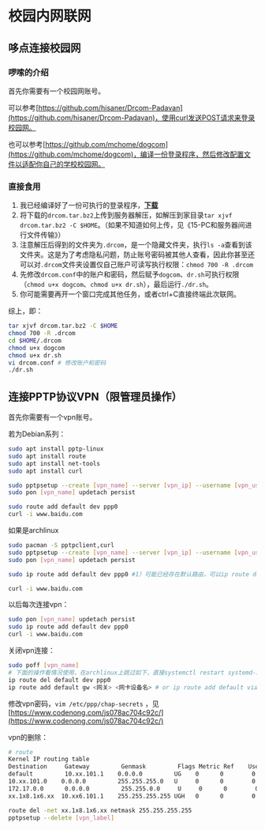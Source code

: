 # 校园内网联网

<!--
Tags: For管理员, 部分适用于所有用户
category: Linux奇技淫巧
create_date: October 2, 2021 1:50 PM
description: 哆点连接、vpn连接
-->

## 哆点连接校园网

### 啰嗦的介绍

首先你需要有一个校园网账号。

可以参考[https://github.com/hisaner/Drcom-Padavan](https://github.com/hisaner/Drcom-Padavan)，使用curl发送POST请求来登录校园网。

也可以参考[https://github.com/mchome/dogcom](https://github.com/mchome/dogcom)，编译一份登录程序，然后修改配置文件以适配你自己的学校校园网。

### 直接食用

1. 我已经编译好了一份可执行的登录程序，**[下载](https://gitee.com/julianchern/arch/raw/master/pkgs/drcom-for-Linux.tar.bz2)**
2. 将下载的`drcom.tar.bz2`上传到服务器解压，如解压到家目录`tar xjvf drcom.tar.bz2 -C $HOME`。（如果不知道如何上传，见《15-PC和服务器间进行文件传输》）
3. 注意解压后得到的文件夹为`.drcom`，是一个隐藏文件夹，执行`ls -a`查看到该文件夹。这是为了考虑隐私问题，防止账号密码被其他人查看，因此你甚至还可以对`.drcom`文件夹设置仅自己账户可读写执行权限：`chmod 700 -R .drcom`
4. 先修改`drcom.conf`中的账户和密码，然后赋予`dogcom`、`dr.sh`可执行权限（`chmod u+x dogcom`、`chmod u+x dr.sh`），最后运行`./dr.sh`。
5. 你可能需要再开一个窗口完成其他任务，或者ctrl+C直接终端此次联网。

综上，即：

```bash
tar xjvf drcom.tar.bz2 -C $HOME
chmod 700 -R .drcom
cd $HOME/.drcom
chmod u+x dogcom
chmod u+x dr.sh
vi drcom.conf # 修改账户和密码
./dr.sh
```

## 连接PPTP协议VPN（限管理员操作）

首先你需要有一个vpn账号。

若为Debian系列：

```bash
sudo apt install pptp-linux
sudo apt install route
sudo apt install net-tools
sudo apt install curl

sudo pptpsetup --create [vpn_name] --server [vpn_ip] --username [vpn_usrname] --password [vpn_passwd] --encrypt
sudo pon [vpn_name] updetach persist

sudo route add default dev ppp0
curl -i www.baidu.com
```

如果是archlinux

```bash
sudo pacman -S pptpclient,curl
sudo pptpsetup --create [vpn_name] --server [vpn_ip] --username [vpn_usrname] --password [vpn_passwd] --encrypt
sudo pon [vpn_name] updetach persist

sudo ip route add default dev ppp0 #1）可能已经存在默认路由，可以ip route del default 删除原先的默认路由。

curl -i www.baidu.com
```

以后每次连接vpn：

```bash
sudo pon [vpn_name] updetach persist
sudo ip route add default dev ppp0 
curl -i www.baidu.com
```

关闭vpn连接：

```bash
sudo poff [vpn_name]
# 下面的操作看情况使用，在archlinux上跳过如下，直接systemctl restart systemd-networkd
ip route del default dev ppp0
ip route add default gw <网关> <网卡设备名> # or ip route add default via <网关>
```

修改vpn密码，`vim /etc/ppp/chap-secrets` ，见[https://www.codenong.com/js078ac704c92c/](https://www.codenong.com/js078ac704c92c/)

vpn的删除：

```bash
# route
Kernel IP routing table
Destination     Gateway         Genmask         Flags Metric Ref    Use Iface
default         10.xx.101.1    0.0.0.0         UG    0      0        0 enp8s0f1
10.xx.101.0    0.0.0.0         255.255.255.0   U     0      0        0 enp8s0f1
172.17.0.0      0.0.0.0         255.255.0.0     U     0      0        0 docker0
xx.1x8.1x6.xx  10.xx6.101.1    255.255.255.255 UGH   0      0        0 enp8s0f1
```

```bash
route del -net xx.1x8.1x6.xx netmask 255.255.255.255
pptpsetup --delete [vpn_label]
```
<!--Valine-->